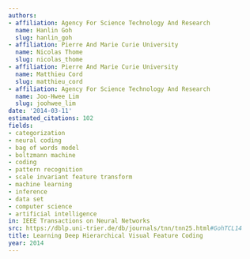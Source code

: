 ```yaml
---
authors:
- affiliation: Agency For Science Technology And Research
  name: Hanlin Goh
  slug: hanlin_goh
- affiliation: Pierre And Marie Curie University
  name: Nicolas Thome
  slug: nicolas_thome
- affiliation: Pierre And Marie Curie University
  name: Matthieu Cord
  slug: matthieu_cord
- affiliation: Agency For Science Technology And Research
  name: Joo-Hwee Lim
  slug: joohwee_lim
date: '2014-03-11'
estimated_citations: 102
fields:
- categorization
- neural coding
- bag of words model
- boltzmann machine
- coding
- pattern recognition
- scale invariant feature transform
- machine learning
- inference
- data set
- computer science
- artificial intelligence
in: IEEE Transactions on Neural Networks
src: https://dblp.uni-trier.de/db/journals/tnn/tnn25.html#GohTCL14
title: Learning Deep Hierarchical Visual Feature Coding
year: 2014
---
```

